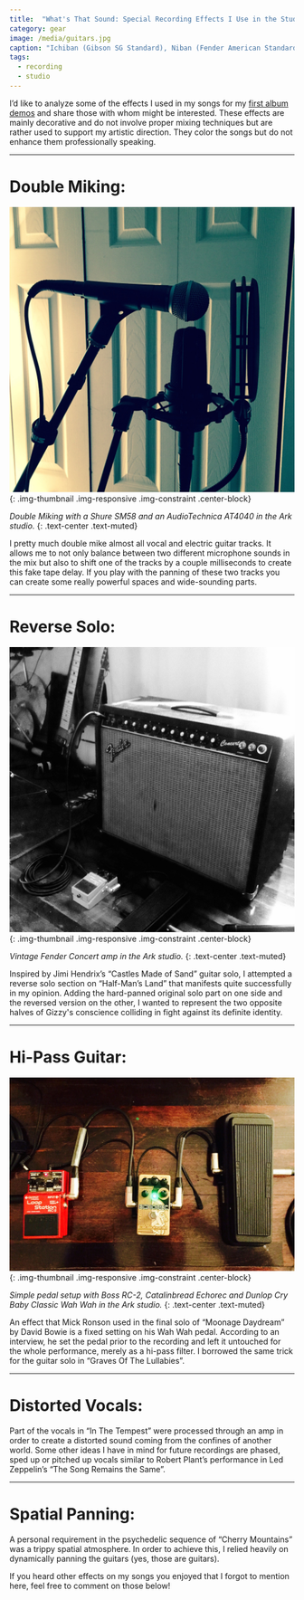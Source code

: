 ```yaml
---
title:  "What's That Sound: Special Recording Effects I Use in the Studio"
category: gear
image: /media/guitars.jpg
caption: "Ichiban (Gibson SG Standard), Niban (Fender American Standard Stratocaster) and Sanban (Martin D-28) in the Ark studio."
tags:
  - recording
  - studio
---
```


I’d like to analyze some of the effects I used in my songs for my [first album demos](/#music-section) and share those with whom might be interested. These effects are mainly decorative and do not involve proper mixing techniques but are rather used to support my artistic direction. They color the songs but do not enhance them professionally speaking.

 * * *

# __Double Miking:__

![SM58 and AT4040](/media/microphones.jpg){: .img-thumbnail .img-responsive .img-constraint .center-block}

_Double Miking with a Shure SM58 and an AudioTechnica AT4040 in the Ark studio._
{: .text-center .text-muted}

I pretty much double mike almost all vocal and electric guitar tracks. It allows me to not only balance between two different microphone sounds in the mix but also to shift one of the tracks by a couple milliseconds to create this fake tape delay. If you play with the panning of these two tracks you can create some really powerful spaces and wide-sounding parts.

 * * *

# __Reverse Solo:__

![Fender Concert Amp](/media/fender_amp.jpg){: .img-thumbnail .img-responsive .img-constraint .center-block}

_Vintage Fender Concert amp in the Ark studio._
{: .text-center .text-muted}

Inspired by Jimi Hendrix’s “Castles Made of Sand” guitar solo, I attempted a reverse solo section on “Half-Man’s Land” that manifests quite successfully in my opinion. Adding the hard-panned original solo part on one side and the reversed version on the other, I wanted to represent the two opposite halves of Gizzy's conscience colliding in fight against its definite identity.

 * * *

# __Hi-Pass Guitar:__

![Guitar Pedals](/media/pedals.jpg){: .img-thumbnail .img-responsive .img-constraint .center-block}

_Simple pedal setup with Boss RC-2, Catalinbread Echorec and Dunlop Cry Baby Classic Wah Wah in the Ark studio._
{: .text-center .text-muted}

An effect that Mick Ronson used in the final solo of “Moonage Daydream” by David Bowie is a fixed setting on his Wah Wah pedal. According to an interview, he set the pedal prior to the recording and left it untouched for the whole performance, merely as a hi-pass filter. I borrowed the same trick for the guitar solo in “Graves Of The Lullabies”.

 * * *

# __Distorted Vocals:__

Part of the vocals in “In The Tempest” were processed through an amp in order to create a distorted sound coming from the confines of another world. Some other ideas I have in mind for future recordings are phased, sped up or pitched up vocals similar to Robert Plant’s performance in Led Zeppelin’s “The Song Remains the Same”.

 * * *

# __Spatial Panning:__

A personal requirement in the psychedelic sequence of “Cherry Mountains” was a trippy spatial atmosphere. In order to achieve this, I relied heavily on dynamically panning the guitars (yes, those are guitars).

If you heard other effects on my songs you enjoyed that I forgot to mention here, feel free to comment on those below!
